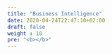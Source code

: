 ```yaml
---
title: "Business Intelligence"
date: 2020-04-24T22:47:10+02:00
draft: false
weight : 10
pre: "<b></b>"
---
```



